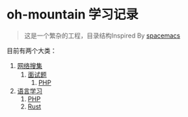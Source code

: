 # oh-mountain 学习记录 #
> 这是一个繁杂的工程，目录结构Inspired By [spacemacs](https://github.com/syl20bnr/spacemacs)

目前有两个大类：
1. [网络搜集](collection+/)
    1. [面试题](collection+/interview)
        1. [PHP](collection+/interview/PHP)
2. [语言学习](lang+)
    1. [PHP](lang+/PHP)
    2. [Rust](lang+/Rust)
